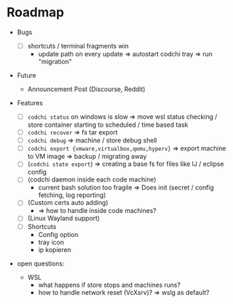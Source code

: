 # Roadmap

- Bugs
    - [ ] shortcuts / terminal fragments win
        - update path on every update => autostart codchi tray => run "migration"

- Future
    - Announcement Post (Discourse, Reddit)

- Features
    - [ ] `codchi status` on windows is slow
        => move wsl status checking / store container starting to scheduled / time based task
    - [ ] `codchi recover` => fs tar export
    - [ ] `codchi debug` => machine / store debug shell
    - [ ] `codchi export {vmware,virtualbox,qemu,hyperv}` 
        => export machine to VM image
        => backup / migrating away
    - [ ] (`codchi state export`) => creating a base fs for files like IJ / eclipse config
    - [ ] (codchi daemon inside each code machine)
        - current bash solution too fragile
        => Does init (secret / config fetching, log reporting)
    - [ ] (Custom certs auto adding)
        - => how to handle inside code machines?
    - [ ] (Linux Wayland support)
    - [ ] Shortcuts
        - Config option
        - tray icon
        - ip kopieren

- open questions:
    - WSL
        - what happens if store stops and machines runs?
        - how to handle network reset (VcXsrv)? 
            => wslg as default?
